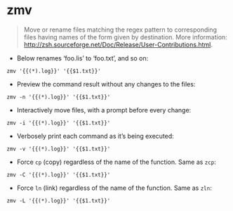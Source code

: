 # zmv

> Move or rename files matching the regex pattern to corresponding files having names of the form given by destination.
> More information: <http://zsh.sourceforge.net/Doc/Release/User-Contributions.html>.

- Below renames ‘foo.lis’ to ‘foo.txt’, and so on:

`zmv '{{(*).log}}' '{{$1.txt}}'`

- Preview the command result without any changes to the files:

`zmv -n '{{(*).log}}' '{{$1.txt}}'`

- Interactively move files, with a prompt before every change:

`zmv -i '{{(*).log}}' '{{$1.txt}}'`

- Verbosely print each command as it’s being executed:

`zmv -v '{{(*).log}}' '{{$1.txt}}'`

- Force `cp` (copy) regardless of the name of the function. Same as `zcp`:

`zmv -C '{{(*).log}}' '{{$1.txt}}'`

- Force `ln` (link) regardless of the name of the function. Same as `zln`:

`zmv -L '{{(*).log}}' '{{$1.txt}}'`
